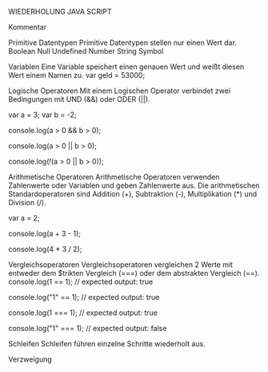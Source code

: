 WIEDERHOLUNG JAVA SCRIPT

Kommentar


Primitive Datentypen
Primitive Datentypen stellen nur einen Wert dar.
Boolean
Null
Undefined
Number
String
Symbol 

Variablen
Eine Variable speichert einen genauen Wert und weißt diesen Wert einem Namen zu.
var geld = 53000;

Logische Operatoren
Mit einem Logischen Operator verbindet zwei Bedingungen mit UND (&&) oder ODER (||).

var a = 3;
var b = -2;

console.log(a > 0 && b > 0);

console.log(a > 0 || b > 0);

console.log(!(a > 0 || b > 0));

Arithmetische Operatoren
Arithmetische Operatoren verwenden Zahlenwerte oder Variablen und geben Zahlenwerte aus. Die arithmetischen Standardoperatoren sind Addition (+), Subtraktion (-), Multiplikation (*) und Division (/).

var a = 2;

console.log(a + 3 - 1);

console.log(4 * 3 / 2);

Vergleichsoperatoren
Vergleichsoperatoren vergleichen 2 Werte mit entweder dem $trikten Vergleich (===) oder dem abstrakten Vergleich (==).
console.log(1 == 1);
// expected output: true

console.log("1" == 1);
// expected output: true

console.log(1 === 1);
// expected output: true

console.log("1" === 1);
// expected output: false

Schleifen
Schleifen führen einzelne Schritte wiederholt aus.

Verzweigung
